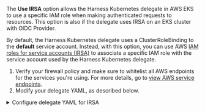 The **Use IRSA** option allows the Harness Kubernetes delegate in AWS EKS to use a specific IAM role when making authenticated requests to resources. This option is also if the delegate uses IRSA on an EKS cluster with OIDC Provider.

By default, the Harness Kubernetes delegate uses a ClusterRoleBinding to the **default** service account. Instead, with this option, you can use AWS [IAM roles for service accounts (IRSA)](https://docs.aws.amazon.com/eks/latest/userguide/iam-roles-for-service-accounts.html) to associate a specific IAM role with the service account used by the Harness Kubernetes delegate.

1. Verify your firewall policy and make sure to whitelist all AWS endpoints for the services you're using. For more details, go to [view AWS service endpoints](https://docs.aws.amazon.com/general/latest/gr/rande.html#view-service-endpoints).
2. Modify your delegate YAML, as described below.

<details>
<summary>Configure delegate YAML for IRSA</summary>

Setting up IRSA credentials requires a few more steps than other methods, but it is a simple process.

1. Create the IAM role with the policies you want the Delegate to use. The policies you select depend on what AWS resources you are deploying via the delegate.
2. In the cluster where the delegate will be installed, create a service account and attach the IAM role to it.
   Here is an example of how to create a new service account in the cluster where you will install the delegate and attach the IAM policy to it:

   ```
   eksctl create iamserviceaccount \
       --name=cdp-admin \
       --namespace=harness-delegate-ng \
       --cluster=test-eks \
       --attach-policy-arn=<policy-arn> \
       --approve \
       --override-existing-serviceaccounts —region=us-east-1
   ```

3. In Harness, download the Harness Kubernetes delegate YAML file. For instructions, go to [Install a Kubernetes delegate](https://developer.harness.io/tutorials/platform/install-delegate/).
4. Open the delegate YAML file in text editor.
5. Add the service account with access to IAM role to the delegate YAML. There are two sections in the Delegate YAML that you must update:
   1. Update the `ClusterRoleBinding` by replacing the subject name `default` with the name of the service account with the attached IAM role, for example:

      ```
      ---
      apiVersion: rbac.authorization.k8s.io/v1beta1
      kind: ClusterRoleBinding
      metadata:
        name: harness-delegate-cluster-admin
      subjects:
        - kind: ServiceAccount
          name: default           // Change to relevant service account name, such as myserviceaccount
          namespace: harness-delegate-ng
      roleRef:
        kind: ClusterRole
        name: cluster-admin
        apiGroup: rbac.authorization.k8s.io
      ---
      ```

    2. Add `serviceAccountName` to `Deployment.template.spec`. For example:

      ```
      ...
          spec:
            serviceAccountName: myserviceaccount  // New line. Use the same service account name you used in the ClusterRole Binding.
            containers:
            - image: harness/delegate:latest
              imagePullPolicy: Always
              name: harness-delegate-instance
              ports:
               - containerPort: 8080
      ...
      ```

      :::info
      For legacy delegate, add `serviceAccountName` to the Statefulset spec.
      :::

6. Save the delegate YAML file.
7. If you haven't already installed the delegate, [Install the Kubernetes delegate](https://developer.harness.io/tutorials/platform/install-delegate/) in your EKS cluster and register the delegate with Harness. When you install the delegate in the cluster, the SA you added is used, and the environment variables `AWS_ROLE_ARN` and `AWS_WEB_IDENTITY_TOKEN_FILE` are added automatically by EKS.

</details>
